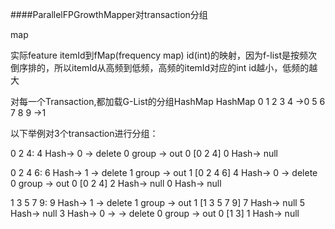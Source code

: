 ####ParallelFPGrowthMapper对transaction分组

map

实际feature itemId到fMap(frequency map) id(int)的映射，因为f-list是按频次倒序排的，所以itemId从高频到低频，高频的itemId对应的int id越小，低频的越大

对每一个Transaction,都加载G-List的分组HashMap
HashMap 
0 1 2 3 4 ->0 
5 6 7 8 9 ->1

以下举例对3个transaction进行分组：

0 2 4:
4 Hash-> 0 -> delete 0 group -> out 0 [0 2 4]
0 Hash-> null

0 2 4 6:
6 Hash-> 1 -> delete 1 group -> out 1 [0 2 4 6]
4 Hash-> 0 -> delete 0 group -> out 0 [0 2 4]
2 Hash-> null
0 Hash-> null

1 3 5 7 9: 
9 Hash-> 1 -> delete 1 group -> out 1 [1 3 5 7 9]
7 Hash-> null
5 Hash-> null
3 Hash-> 0 -> -> delete 0 group -> out 0 [1 3]
1 Hash-> null 




